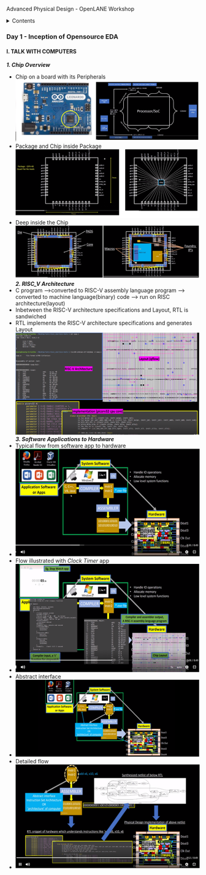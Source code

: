 Advanced Physical Design - OpenLANE Workshop
<details>
<summary>Contents</summary>

+ #### [Day 1 - Inception of Opensource EDA](https://github.com/Anitha-Juliette/Openlane#Day1-Inception_of_Opensource_EDA)
    +  ##### [Talk with Computers](https://github.com/Anitha-Juliette/Openlane#Talk_with_Computers)
    +  ##### [](https://github.com/Anitha-Juliette/Openlane#Invoking_Openlane)

</details>

### Day 1 - Inception of Opensource EDA
#### I. TALK WITH COMPUTERS
**_1. Chip Overview_**
* Chip on a board with its Peripherals
![](images/1.png)
* Package and Chip inside Package
![](images/2.png)
* Deep inside the Chip
![](images/3.png)
**_2. RISC_V Architecture_**
* C program -->converted to RISC-V assembly language program --> converted to machine language(binary) code --> run on RISC architecture(layout)
* Inbetween the RISC-V architecture specifications and Layout, RTL is sandwiched
* RTL implements the RISC-V architecture specifications and generates Layout
![](images/4.png)
**_3. Software Applications to Hardware_**
* Typical flow from software app to hardware
* ![](images/5.png)
* Flow illustrated with *Clock Timer* app
* ![](images/6.png)
* Abstract interface
* ![](images/7.png)
* Detailed flow
* ![](images/8.png)

